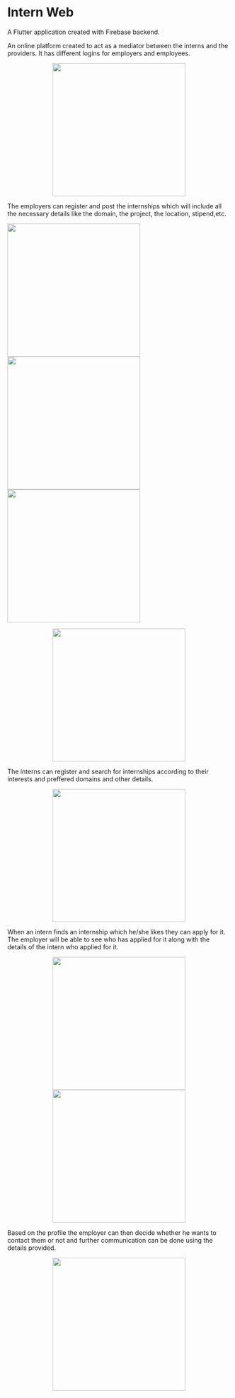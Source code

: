 # Intern Web

A Flutter application created with Firebase backend. 


An online platform created to act as a mediator between the interns and the providers. It has different logins for employers and employees. 

<p align ="center">
<img src= "https://user-images.githubusercontent.com/87608856/185749259-3284b3f9-ccab-4bb3-a23e-c9a5641157ce.jpeg" width = "300">
</p>

The employers can register and post the internships which will include all the necessary details like the domain, the project, the location, stipend,etc. 

<img  src ="https://user-images.githubusercontent.com/87608856/185750598-a4f584c4-a156-4e15-baa4-6f61028070f5.jpeg" width = "300">       <img src="https://user-images.githubusercontent.com/87608856/185750614-be399823-5358-4124-84c8-79f7bd83bf3b.jpeg" width = "300">     <img src="https://user-images.githubusercontent.com/87608856/185750838-710f9504-2274-461f-b667-0b7f773eaabe.jpeg" width = "300">


<p align ="center">

<img src ="https://user-images.githubusercontent.com/87608856/185750667-9cbb0b6a-1cda-4ff4-8043-51fbb1c87f07.jpeg" width = "300">
</p>

The interns can register and search for internships according to their interests and preffered domains and other details.

<p align ="center">
<img src= "https://user-images.githubusercontent.com/87608856/185751212-c23d13d7-7707-4e23-bbd0-7ed387afba4c.jpeg" width = "300">
</p>

When an intern finds an internship which he/she likes they can apply for it. The employer will be able to see who has applied for it along with the details of the intern who applied for it.


<p align ="center">
<img src="https://user-images.githubusercontent.com/87608856/185751037-77898f62-a9ce-4fd7-b794-8a0274bdfdb3.jpeg" width = "300">      <img src="https://user-images.githubusercontent.com/87608856/185751075-42858f72-67a4-453c-aae9-93e09af91e27.jpeg" width = "300">
</p>

Based on the profile the employer can then decide whether he wants to contact them or not and further communication can be done using the details provided.

<p align ="center">
<img src="https://user-images.githubusercontent.com/87608856/185751215-082c7657-22d5-4f32-bee2-65ab1d73db2d.jpeg" width = "300">
</p>
